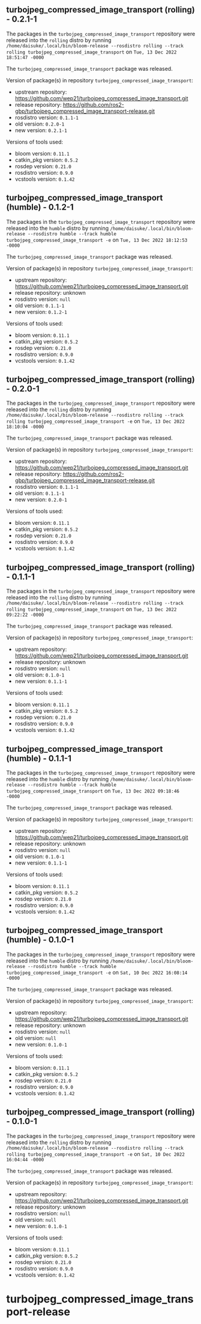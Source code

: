 ## turbojpeg_compressed_image_transport (rolling) - 0.2.1-1

The packages in the `turbojpeg_compressed_image_transport` repository were released into the `rolling` distro by running `/home/daisuke/.local/bin/bloom-release --rosdistro rolling --track rolling turbojpeg_compressed_image_transport` on `Tue, 13 Dec 2022 18:51:47 -0000`

The `turbojpeg_compressed_image_transport` package was released.

Version of package(s) in repository `turbojpeg_compressed_image_transport`:

- upstream repository: https://github.com/wep21/turbojpeg_compressed_image_transport.git
- release repository: https://github.com/ros2-gbp/turbojpeg_compressed_image_transport-release.git
- rosdistro version: `0.1.1-1`
- old version: `0.2.0-1`
- new version: `0.2.1-1`

Versions of tools used:

- bloom version: `0.11.1`
- catkin_pkg version: `0.5.2`
- rosdep version: `0.21.0`
- rosdistro version: `0.9.0`
- vcstools version: `0.1.42`


## turbojpeg_compressed_image_transport (humble) - 0.1.2-1

The packages in the `turbojpeg_compressed_image_transport` repository were released into the `humble` distro by running `/home/daisuke/.local/bin/bloom-release --rosdistro humble --track humble turbojpeg_compressed_image_transport -e` on `Tue, 13 Dec 2022 18:12:53 -0000`

The `turbojpeg_compressed_image_transport` package was released.

Version of package(s) in repository `turbojpeg_compressed_image_transport`:

- upstream repository: https://github.com/wep21/turbojpeg_compressed_image_transport.git
- release repository: unknown
- rosdistro version: `null`
- old version: `0.1.1-1`
- new version: `0.1.2-1`

Versions of tools used:

- bloom version: `0.11.1`
- catkin_pkg version: `0.5.2`
- rosdep version: `0.21.0`
- rosdistro version: `0.9.0`
- vcstools version: `0.1.42`


## turbojpeg_compressed_image_transport (rolling) - 0.2.0-1

The packages in the `turbojpeg_compressed_image_transport` repository were released into the `rolling` distro by running `/home/daisuke/.local/bin/bloom-release --rosdistro rolling --track rolling turbojpeg_compressed_image_transport -e` on `Tue, 13 Dec 2022 18:10:04 -0000`

The `turbojpeg_compressed_image_transport` package was released.

Version of package(s) in repository `turbojpeg_compressed_image_transport`:

- upstream repository: https://github.com/wep21/turbojpeg_compressed_image_transport.git
- release repository: https://github.com/ros2-gbp/turbojpeg_compressed_image_transport-release.git
- rosdistro version: `0.1.1-1`
- old version: `0.1.1-1`
- new version: `0.2.0-1`

Versions of tools used:

- bloom version: `0.11.1`
- catkin_pkg version: `0.5.2`
- rosdep version: `0.21.0`
- rosdistro version: `0.9.0`
- vcstools version: `0.1.42`


## turbojpeg_compressed_image_transport (rolling) - 0.1.1-1

The packages in the `turbojpeg_compressed_image_transport` repository were released into the `rolling` distro by running `/home/daisuke/.local/bin/bloom-release --rosdistro rolling --track rolling turbojpeg_compressed_image_transport` on `Tue, 13 Dec 2022 09:22:22 -0000`

The `turbojpeg_compressed_image_transport` package was released.

Version of package(s) in repository `turbojpeg_compressed_image_transport`:

- upstream repository: https://github.com/wep21/turbojpeg_compressed_image_transport.git
- release repository: unknown
- rosdistro version: `null`
- old version: `0.1.0-1`
- new version: `0.1.1-1`

Versions of tools used:

- bloom version: `0.11.1`
- catkin_pkg version: `0.5.2`
- rosdep version: `0.21.0`
- rosdistro version: `0.9.0`
- vcstools version: `0.1.42`


## turbojpeg_compressed_image_transport (humble) - 0.1.1-1

The packages in the `turbojpeg_compressed_image_transport` repository were released into the `humble` distro by running `/home/daisuke/.local/bin/bloom-release --rosdistro humble --track humble turbojpeg_compressed_image_transport` on `Tue, 13 Dec 2022 09:18:46 -0000`

The `turbojpeg_compressed_image_transport` package was released.

Version of package(s) in repository `turbojpeg_compressed_image_transport`:

- upstream repository: https://github.com/wep21/turbojpeg_compressed_image_transport.git
- release repository: unknown
- rosdistro version: `null`
- old version: `0.1.0-1`
- new version: `0.1.1-1`

Versions of tools used:

- bloom version: `0.11.1`
- catkin_pkg version: `0.5.2`
- rosdep version: `0.21.0`
- rosdistro version: `0.9.0`
- vcstools version: `0.1.42`


## turbojpeg_compressed_image_transport (humble) - 0.1.0-1

The packages in the `turbojpeg_compressed_image_transport` repository were released into the `humble` distro by running `/home/daisuke/.local/bin/bloom-release --rosdistro humble --track humble turbojpeg_compressed_image_transport -e` on `Sat, 10 Dec 2022 16:08:14 -0000`

The `turbojpeg_compressed_image_transport` package was released.

Version of package(s) in repository `turbojpeg_compressed_image_transport`:

- upstream repository: https://github.com/wep21/turbojpeg_compressed_image_transport.git
- release repository: unknown
- rosdistro version: `null`
- old version: `null`
- new version: `0.1.0-1`

Versions of tools used:

- bloom version: `0.11.1`
- catkin_pkg version: `0.5.2`
- rosdep version: `0.21.0`
- rosdistro version: `0.9.0`
- vcstools version: `0.1.42`


## turbojpeg_compressed_image_transport (rolling) - 0.1.0-1

The packages in the `turbojpeg_compressed_image_transport` repository were released into the `rolling` distro by running `/home/daisuke/.local/bin/bloom-release --rosdistro rolling --track rolling turbojpeg_compressed_image_transport -e` on `Sat, 10 Dec 2022 16:04:44 -0000`

The `turbojpeg_compressed_image_transport` package was released.

Version of package(s) in repository `turbojpeg_compressed_image_transport`:

- upstream repository: https://github.com/wep21/turbojpeg_compressed_image_transport.git
- release repository: unknown
- rosdistro version: `null`
- old version: `null`
- new version: `0.1.0-1`

Versions of tools used:

- bloom version: `0.11.1`
- catkin_pkg version: `0.5.2`
- rosdep version: `0.21.0`
- rosdistro version: `0.9.0`
- vcstools version: `0.1.42`


# turbojpeg_compressed_image_transport-release
